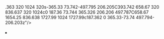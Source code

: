 .363 320 1024 320s-365.33 73.742-497.795 206.205C393.742 658.67 320 836.637 320 1024c0 187.36 73.744 365.326 206.206 497.787C658.67 1654.25 836.638 1727.99 1024 1727.99c187.362 0 365.33-73.74 497.794-206.203z"/>
            <path d="M1438.64 1177.41c0-.03-.005-.017-.01.004l.01-.004z"/>
            <path d="M1499.8 976.878c.03-.156-.024-.048-.11.107l.11-.107z"/>
            <path d="M1105.19 991.642zm-68.013-376.128c-8.087-10.14-18.028-19.965-29.89-29.408-13.29-10.582-29-20.76-47.223-30.443-35.07-18.624-74.482-31.61-115.265-38.046-39.78-6.28-80.84-6.256-120.39.917l1.37 31.562c1.8.164 7.7 3.9 14.36 8.32-20.68 5.94-39.77 14.447-39.48 39.683l.2 17.48 17.3-1.73c29.38-2.95 60.17-2.06 90.32 2.61 9.21 1.42 18.36 3.2 27.38 5.32l-4.33 1.15c-20.45 5.58-38.93 12.52-54.25 20.61-46.28 24.32-75.51 60.85-90.14 108.37-14.14 45.95-14.27 101.81-2.72 166.51l.06.06c15.14 84.57 64.16 316.39 104.11 505.39 19.78 93.59 37.38 176.83 47.14 224.4 3.26 15.84 5.03 31.02 5.52 45.52.3 9.08.09 17.96-.58 26.62-.45 5.8-1.11 11.51-1.96 17.112l31.62 4.75c.71-4.705 1.3-9.494 1.76-14.373 48.964 10.517 99.78 16.05 151.88 16.05 60.68 0 119.61-7.505 175.91-21.64 3.04 6.08 6.08 12.19 9.11 18.32l28.62-14.128c-2.11-4.27-4.235-8.55-6.37-12.84-23.005-46.124-47.498-93.01-68.67-133.534-15.39-29.466-29.01-55.53-39.046-75.58-26.826-53.618-53.637-119.47-68.28-182.368-8.78-37.705-13.128-74.098-10.308-105.627-15.31-6.28-26.69-11.8-31.968-15.59l-.01.015c-14.22-10.2-31.11-28.12-41.82-49.717-8.618-17.376-13.4-37.246-10.147-57.84 3.17-19.84 27.334-46.714 57.843-67.46v-.063c26.554-18.05 58.75-32.506 86.32-34.31 7.835-.51 16.31-1.008 23.99-1.45 33.45-1.95 50.243-2.93 84.475-11.42 10.88-2.697 26.19-6.56 43.53-11.09 2.364-40.7-5.947-87.596-21.04-133.234-22.004-66.53-58.68-131.25-97.627-170.21-12.543-12.55-28.17-22.79-45.9-30.933-16.88-7.753-35.64-13.615-55.436-17.782zm-10.658 178.553s6.77-42.485 58.39-33.977c27.96 4.654 37.89 29.833 37.89 29.833s-25.31-14.46-44.95-14.198c-40.33.53-51.35 18.342-51.35 18.342zm-240.45-18.802c48.49-19.853 72.11 11.298 72.11 11.298s-35.21-15.928-69.46 5.59c-34.19 21.477-32.92 43.452-32.92 43.452s-18.17-40.5 30.26-60.34zm296.5 95.4c0-6.677 2.68-12.694 7.01-17.02 4.37-4.37 10.42-7.074 17.1-7.074 6.73 0 12.79 2.7 17.15 7.05 4.33 4.33 7.01 10.36 7.01 17.05 0 6.74-2.7 12.81-7.07 17.18-4.33 4.33-10.37 7.01-17.1 7.01-6.68 0-12.72-2.69-17.05-7.03-4.36-4.37-7.07-10.43-7.07-17.16zm-268.42 51.27c0-8.535 3.41-16.22 8.93-21.738 5.55-5.55 13.25-8.982 21.81-8.982 8.51 0 16.18 3.415 21.7 8.934 5.55 5.55 8.98 13.25 8.98 21.78 0 8.53-3.44 16.23-8.98 21.79-5.52 5.52-13.19 8.93-21.71 8.93-8.55 0-16.26-3.43-21.82-8.99-5.52-5.52-8.93-13.2-8.93-21.74z"/>
            <path d="M1102.48 986.34zm390.074-64.347c-28.917-11.34-74.89-12.68-93.32-3.778-11.5 5.567-35.743 13.483-63.565 21.707-25.75 7.606-53.9 15.296-78.15 21.702-17.69 4.67-33.3 8.66-44.4 11.435-34.92 8.76-52.05 9.77-86.17 11.78-7.84.46-16.48.97-24.48 1.5-28.12 1.86-60.97 16.77-88.05 35.4v.06c-31.12 21.4-55.77 49.12-59.01 69.59-3.32 21.24 1.56 41.74 10.35 59.67 10.92 22.28 28.15 40.77 42.66 51.29l.01-.02c5.38 3.9 16.98 9.6 32.6 16.08 26.03 10.79 63.2 23.76 101.25 34.23 43.6 11.99 89.11 21.05 121.69 20.41 34.26-.69 77.73-10.52 114.54-24.67 22.15-8.52 42.21-18.71 56.88-29.58 17.85-13.22 28.7-28.42 28.4-44.74-.07-3.89-.72-7.63-1.97-11.21l-.02.01c-11.6-33.06-50.37-23.59-105.53-10.12-46.86 11.445-107.94 26.365-169.01 20.434-32.56-3.167-54.45-10.61-67.88-20.133-5.96-4.224-9.93-8.67-12.18-13.11-1.96-3.865-2.68-7.84-2.33-11.714.39-4.42 2.17-9.048 5.1-13.57l-.05-.03c7.86-12.118 23.082-9.72 43.93-6.43 25.91 4.08 58.2 9.172 99.013-3.61 39.63-12.378 87.76-29.9 131.184-47.39 42.405-17.08 80.08-34.078 100.74-46.18 25.46-14.87 37.57-29.428 40.59-42.866 2.725-12.152-.89-22.48-8.903-31.07-5.87-6.29-14.254-11.31-23.956-15.115z"/>
          </svg>
        </a>
      </li>
      <li>
        <a rel="noopener noreferrer" target="_blank" href="https://stackoverflow.com/search?q=<?php echo urlencode(implode('\\', $name).' '.$message) ?>" title="Search for help on Stack Overflow.">
          <!-- Stack Overflow icon by Picons.me, from https://www.iconfinder.com/Picons -->
          <!-- Free for commercial use -->
          <svg class="stackoverflow" height="16" viewBox="-1163 1657.697 56.693 56.693" width="16" xmlns="http://www.w3.org/2000/svg">
            <path d="M-1126.04 1689.533l-16.577-9.778 2.088-3.54 16.578 9.778zM-1127.386 1694.635l-18.586-4.996 1.068-3.97 18.586 4.995zM-1127